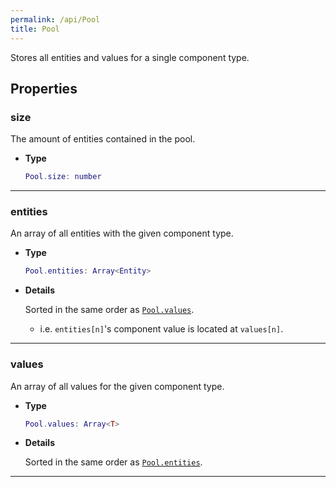 ```yaml
---
permalink: /api/Pool
title: Pool
---
```


Stores all entities and values for a single component type.

## Properties

### size

The amount of entities contained in the pool.

- **Type**

    ```lua
    Pool.size: number
    ```

---

### entities

An array of all entities with the given component type.

- **Type**
  
    ```lua
    Pool.entities: Array<Entity>
    ```

- **Details**

    Sorted in the same order as [`Pool.values`](Pool#values).

    - i.e. `entities[n]`'s component value is located at `values[n]`.

---

### values

An array of all values for the given component type.

- **Type**
  
    ```lua
    Pool.values: Array<T>
    ```

- **Details**

    Sorted in the same order as [`Pool.entities`](Pool#entities).

---
